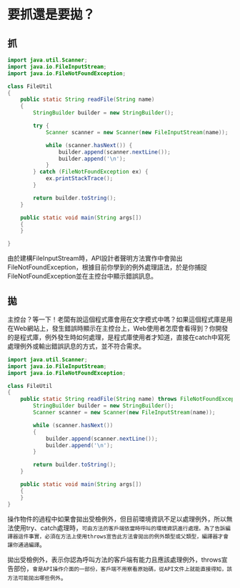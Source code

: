 # 要抓還是要拋？

## 抓

```java
import java.util.Scanner;
import java.io.FileInputStream;
import java.io.FileNotFoundException;

class FileUtil
{
    public static String readFile(String name)
    {
        StringBuilder builder = new StringBuilder();

        try {
            Scanner scanner = new Scanner(new FileInputStream(name));

            while (scanner.hasNext()) {
                builder.append(scanner.nextLine());
                builder.append('\n');
            }
        } catch (FileNotFoundException ex) {
            ex.printStackTrace();
        }

        return builder.toString();
    }

    public static void main(String args[])
    {
    }

}
```

由於建構FileInputStream時，API設計者聲明方法實作中會拋出FileNotFoundException，根據目前你學到的例外處理語法，於是你捕捉FileNotFoundException並在主控台中顯示錯誤訊息。


## 拋

主控台？等一下！老闆有說這個程式庫會用在文字模式中嗎？如果這個程式庫是用在Web網站上，發生錯誤時顯示在主控台上，Web使用者怎麼會看得到？你開發的是程式庫，例外發生時如何處理，是程式庫使用者才知道，直接在catch中寫死處理例外或輸出錯誤訊息的方式，並不符合需求。

```java
import java.util.Scanner;
import java.io.FileInputStream;
import java.io.FileNotFoundException;

class FileUtil
{
    public static String readFile(String name) throws FileNotFoundException {
        StringBuilder builder = new StringBuilder();
        Scanner scanner = new Scanner(new FileInputStream(name));

        while (scanner.hasNext())
        {
            builder.append(scanner.nextLine());
            builder.append('\n');
        }

        return builder.toString();
    }

    public static void main(String args[])
    {
    }
}
```
操作物件的過程中如果會拋出受檢例外，但目前環境資訊不足以處理例外，所以無法使用try、catch處理時，`可由方法的客戶端依當時呼叫的環境資訊進行處理。為了告訴編譯器這件事實，必須在方法上使用throws宣告此方法會拋出的例外類型或父類型，編譯器才會讓你通過編譯`。


拋出受檢例外，表示你認為呼叫方法的客戶端有能力且應該處理例外，throws宣告部份，`會是API操作介面的一部份，客戶端不用察看原始碼，從API文件上就能直接得知，該方法可能拋出哪些例外`。

